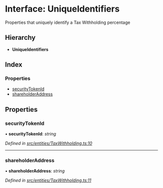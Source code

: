 # Interface: UniqueIdentifiers

Properties that uniquely identify a Tax Withholding percentage

## Hierarchy

- **UniqueIdentifiers**

## Index

### Properties

- [securityTokenId](_entities_taxwithholding_.uniqueidentifiers.md#securitytokenid)
- [shareholderAddress](_entities_taxwithholding_.uniqueidentifiers.md#shareholderaddress)

## Properties

### securityTokenId

• **securityTokenId**: _string_

_Defined in [src/entities/TaxWithholding.ts:10](https://github.com/PolymathNetwork/polymath-sdk/blob/c47ae7a/src/entities/TaxWithholding.ts#L10)_

---

### shareholderAddress

• **shareholderAddress**: _string_

_Defined in [src/entities/TaxWithholding.ts:11](https://github.com/PolymathNetwork/polymath-sdk/blob/c47ae7a/src/entities/TaxWithholding.ts#L11)_

